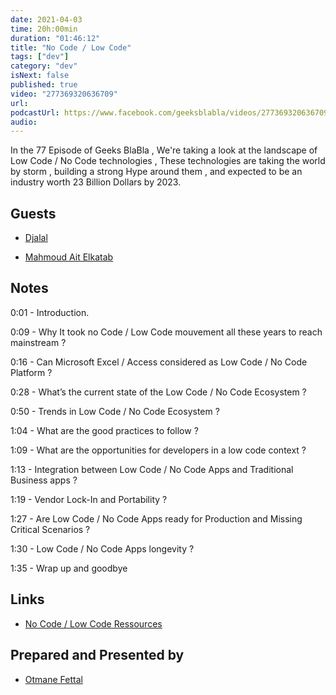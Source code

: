 ```yaml
---
date: 2021-04-03
time: 20h:00min
duration: "01:46:12"
title: "No Code / Low Code"
tags: ["dev"]
category: "dev"
isNext: false
published: true
video: "277369320636709"
url:
podcastUrl: https://www.facebook.com/geeksblabla/videos/277369320636709
audio:
---
```


In the 77 Episode of Geeks BlaBla , We're taking a look at the landscape of Low Code / No Code technologies , These technologies are taking the world by storm , building a strong Hype around them , and expected to be an industry worth 23 Billion Dollars by 2023.

## Guests

- [Djalal](https://twitter.com/enlamp)

- [Mahmoud Ait Elkatab](https://twitter.com/mahmoudaitkatab)

## Notes

0:01 - Introduction.

0:09 - Why It took no Code / Low Code mouvement all these years to reach mainstream ?

0:16 - Can Microsoft Excel / Access considered as Low Code / No Code Platform ?

0:28 - What’s the current state of the Low Code / No Code Ecosystem ?

0:50 - Trends in Low Code / No Code Ecosystem ?

1:04 - What are the good practices to follow ?

1:09 - What are the opportunities for developers in a low code context ?

1:13 - Integration between Low Code / No Code Apps and Traditional Business apps ?

1:19 - Vendor Lock-In and Portability ?

1:27 - Are Low Code / No Code Apps ready for Production and Missing Critical Scenarios ?

1:30 - Low Code / No Code Apps longevity ?

1:35 - Wrap up and goodbye

## Links

- [No Code / Low Code Ressources](https://www.notion.so/espacelogistique/NoCode-Links-80fb4687b7844bc5ae2e342cdcec818e)

## Prepared and Presented by

- [Otmane Fettal](https://twitter.com/ofettal)

